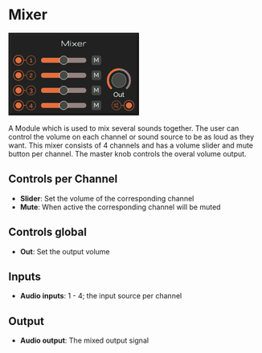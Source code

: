 # Mixer

![Mixer](../images/mixer.png)

A Module which is used to mix several sounds together. The user can control the volume on each channel or sound source to be as loud as they want.
This mixer consists of 4 channels and has a volume slider and mute button per channel. The master knob controls the overal volume output.

## Controls per Channel

* **Slider**: Set the volume of the corresponding channel
* **Mute**: When active the corresponding channel will be muted

## Controls global

* **Out**: Set the output volume

## Inputs

* **Audio inputs**: 1 - 4; the input source per channel

## Output

* **Audio output**: The mixed output signal
